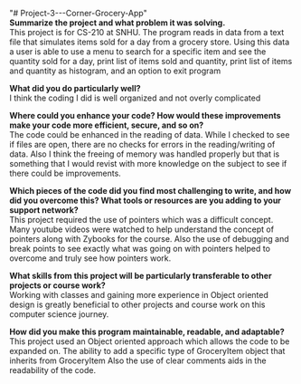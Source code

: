 "# Project-3---Corner-Grocery-App" \
**Summarize the project and what problem it was solving.**\
This project is for CS-210 at SNHU. The program reads in data from a text file that simulates items sold for a day from a grocery store. Using this data
a user is able to use a menu to search for a specific item and see the quantity sold for a day, print list of items sold and quantity, print list of items and quantity as histogram,
and an option to exit program

**What did you do particularly well?** \
I think the coding I did is well organized and not overly complicated 

**Where could you enhance your code? How would these improvements make your code more efficient, secure, and so on?** \
The code could be enhanced in the reading of data. While I checked to see if files are open, there are no checks for errors in the reading/writing of data. Also 
I think the freeing of memory was handled properly but that is something that I would revist with more knowledge on the subject to see if there could be improvements. 

**Which pieces of the code did you find most challenging to write, and how did you overcome this? What tools or resources are you adding to your support network?** \
This project required the use of pointers which was a difficult concept. Many youtube videos were watched to help understand the concept of pointers along with Zybooks for the course.
Also the use of debugging and break points to see exactly what was going on with pointers helped to overcome and truly see how pointers work.

**What skills from this project will be particularly transferable to other projects or course work?** \
Working with classes and gaining more experience in Object oriented design is greatly beneficial to other projects and course work on this computer science journey.

**How did you make this program maintainable, readable, and adaptable?** \
This project used an Object oriented approach which allows the code to be expanded on. The ability to add a specific type of GroceryItem object that inherits from GroceryItem
Also the use of clear comments aids in the readability of the code. 
